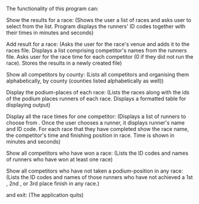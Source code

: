 The functionality of this program can:

Show the results for a race:
(Shows the user a list of races and asks user to select
from the list. Program displays the runners' ID codes
together with their times in minutes and seconds)

Add result for a race:
(Asks the user for the race's venue and adds it to the races
file. Displays a list comprising competitor's names
from the runners file. Asks user for the race time for
each competitor (0 if they did not run the race). Stores
the results in a newly created file)

Show all competitors by county:
(Lists all competitors and organising them alphabetically,
by county (counties listed alphabetically as well))

Display the podium-places of each race:
(Lists the races along with the ids of the podium places
runners of each race. Displays a formatted table
for displaying output)

Display all the race times for one competitor:
(Displays a list of runners to choose from . Once the 
user chooses a runner, it displays runner's name and ID
code. For each race that they have completed show the race
name, the competitor's time and finishing position in race.
Time is shown in minutes and seconds)

Show all competitors who have won a race:
(Lists the ID codes and names of runners who have won at
least one race)

Show all competitors who have not taken a podium-position in any race:
(Lists the ID codes and names of those runners who have not
achieved a 1st , 2nd , or 3rd place finish in any race.)

and exit:
(The application quits)
